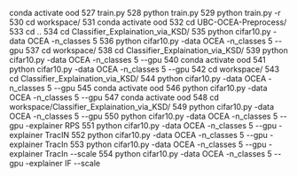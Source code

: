 conda activate ood
  527  train.py
  528  python train.py
  529  python train.py -r
  530  cd workspace/
  531  conda activate ood
  532  cd UBC-OCEA-Preprocess/
  533  cd ..
  534  cd Classifier_Explaination_via_KSD/
  535  python cifar10.py -data OCEA -n_classes 5
  536  python cifar10.py -data OCEA -n_classes 5 --gpu
  537  cd workspace/
  538  cd Classifier_Explaination_via_KSD/
  539  python cifar10.py -data OCEA -n_classes 5 --gpu
  540  conda activate ood
  541  python cifar10.py -data OCEA -n_classes 5 --gpu
  542  cd workspace/
  543  cd Classifier_Explaination_via_KSD/
  544  python cifar10.py -data OCEA -n_classes 5 --gpu
  545  conda activate ood
  546  python cifar10.py -data OCEA -n_classes 5 --gpu
  547  conda activate ood
  548  cd workspace/Classifier_Explaination_via_KSD/
  549  python cifar10.py -data OCEA -n_classes 5 --gpu
  550  python cifar10.py -data OCEA -n_classes 5 --gpu -explainer RPS
  551  python cifar10.py -data OCEA -n_classes 5 --gpu -explainer TracIN
  552  python cifar10.py -data OCEA -n_classes 5 --gpu -explainer TracIn
  553  python cifar10.py -data OCEA -n_classes 5 --gpu -explainer TracIn --scale
  554  python cifar10.py -data OCEA -n_classes 5 --gpu -explainer IF --scale
